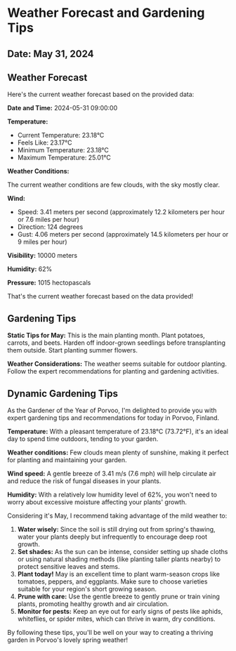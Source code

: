 # Weather Forecast and Gardening Tips
## Date: May 31, 2024

## Weather Forecast
Here's the current weather forecast based on the provided data:

**Date and Time:** 2024-05-31 09:00:00

**Temperature:**

* Current Temperature: 23.18°C
* Feels Like: 23.17°C
* Minimum Temperature: 23.18°C
* Maximum Temperature: 25.01°C

**Weather Conditions:**

The current weather conditions are few clouds, with the sky mostly clear.

**Wind:**

* Speed: 3.41 meters per second (approximately 12.2 kilometers per hour or 7.6 miles per hour)
* Direction: 124 degrees
* Gust: 4.06 meters per second (approximately 14.5 kilometers per hour or 9 miles per hour)

**Visibility:** 10000 meters

**Humidity:** 62%

**Pressure:** 1015 hectopascals

That's the current weather forecast based on the data provided!
## Gardening Tips
**Static Tips for May:**
This is the main planting month. Plant potatoes, carrots, and beets. Harden off indoor-grown seedlings before transplanting them outside. Start planting summer flowers.

**Weather Considerations:**
The weather seems suitable for outdoor planting. Follow the expert recommendations for planting and gardening activities.
## Dynamic Gardening Tips
As the Gardener of the Year of Porvoo, I'm delighted to provide you with expert gardening tips and recommendations for today in Porvoo, Finland.

**Temperature:** With a pleasant temperature of 23.18°C (73.72°F), it's an ideal day to spend time outdoors, tending to your garden.

**Weather conditions:** Few clouds mean plenty of sunshine, making it perfect for planting and maintaining your garden.

**Wind speed:** A gentle breeze of 3.41 m/s (7.6 mph) will help circulate air and reduce the risk of fungal diseases in your plants.

**Humidity:** With a relatively low humidity level of 62%, you won't need to worry about excessive moisture affecting your plants' growth.

Considering it's May, I recommend taking advantage of the mild weather to:

1. **Water wisely:** Since the soil is still drying out from spring's thawing, water your plants deeply but infrequently to encourage deep root growth.
2. **Set shades:** As the sun can be intense, consider setting up shade cloths or using natural shading methods (like planting taller plants nearby) to protect sensitive leaves and stems.
3. **Plant today!** May is an excellent time to plant warm-season crops like tomatoes, peppers, and eggplants. Make sure to choose varieties suitable for your region's short growing season.
4. **Prune with care:** Use the gentle breeze to gently prune or train vining plants, promoting healthy growth and air circulation.
5. **Monitor for pests:** Keep an eye out for early signs of pests like aphids, whiteflies, or spider mites, which can thrive in warm, dry conditions.

By following these tips, you'll be well on your way to creating a thriving garden in Porvoo's lovely spring weather!